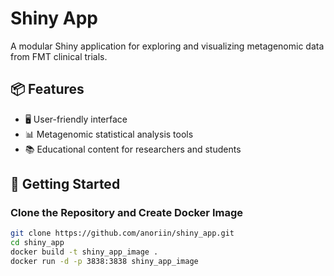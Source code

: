 # Shiny App

A modular Shiny application for exploring and visualizing metagenomic data from FMT clinical trials.

## 📦 Features

- 🖥️ User-friendly interface
- 📊 Metagenomic statistical analysis tools
- 📚 Educational content for researchers and students

## 🚀 Getting Started

### Clone the Repository and Create Docker Image

```bash
git clone https://github.com/anoriin/shiny_app.git
cd shiny_app
docker build -t shiny_app_image .
docker run -d -p 3838:3838 shiny_app_image

